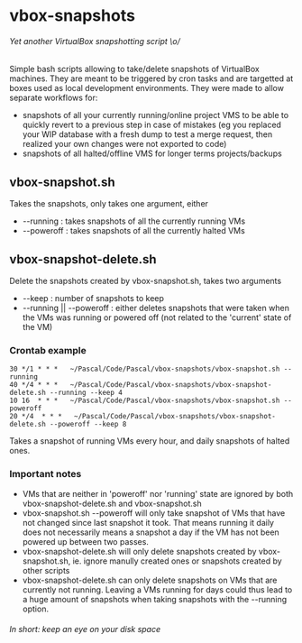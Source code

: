 # vbox-snapshots
###### Yet another VirtualBox snapshotting script \o/
Simple bash scripts allowing to take/delete snapshots of VirtualBox machines. They are meant to be triggered by cron tasks and are targetted at boxes used as local development environments.
They were made to allow separate workflows for:
- snapshots of all your currently running/online project VMS to be able to quickly revert to a previous step in case of mistakes (eg you replaced your WIP database with a fresh dump to test a merge request, then realized your own changes were not exported to code)
- snapshots of all halted/offline VMS for longer terms projects/backups

## vbox-snapshot.sh
Takes the snapshots, only takes one argument, either
*  --running : takes snapshots of all the currently running VMs
*  --poweroff : takes snapshots of all the currently halted VMs
  
## vbox-snapshot-delete.sh
Delete the snapshots created by vbox-snapshot.sh, takes two arguments
*  --keep <number> : number of snapshots to keep
*  --running || --poweroff : either deletes snapshots that were taken when the VMs was running or powered off (not related to the 'current' state of the VM)

### Crontab example
```
30 */1 * * *   ~/Pascal/Code/Pascal/vbox-snapshots/vbox-snapshot.sh --running
40 */4 * * *   ~/Pascal/Code/Pascal/vbox-snapshots/vbox-snapshot-delete.sh --running --keep 4
10 16  * * *   ~/Pascal/Code/Pascal/vbox-snapshots/vbox-snapshot.sh --poweroff
20 */4  * * *   ~/Pascal/Code/Pascal/vbox-snapshots/vbox-snapshot-delete.sh --poweroff --keep 8
```
Takes a snapshot of running VMs every hour, and daily snapshots of halted ones.

### Important notes
- VMs that are neither in 'poweroff' nor 'running' state are ignored by both vbox-snapshot-delete.sh and vbox-snapshot.sh
- vbox-snapshot.sh --poweroff will only take snapshot of VMs that have not changed since last snapshot it took. That means running it daily does not necessarily means a snapshot a day if the VM has not been powered up between two passes.
- vbox-snapshot-delete.sh will only delete snapshots created by vbox-snapshot.sh, ie. ignore manully created ones or snapshots created by other scripts
- vbox-snapshot-delete.sh can only delete snapshots on VMs that are currently not running. Leaving a VMs running for days could thus lead to a huge amount of snapshots when taking snapshots with the --running option.

###### In short: keep an eye on your disk space
